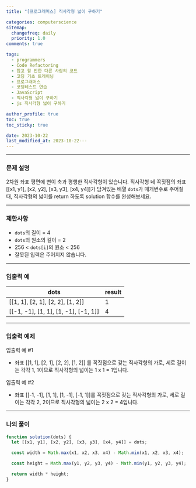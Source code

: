 ```yaml
---
title: "[프로그래머스] 직사각형 넓이 구하기"

categories: computerscience
sitemap:
  changefreq: daily
  priority: 1.0
comments: true

tags:
  - programmers
  - Code Refactoring
  - 참고 할 만한 다른 사람의 코드
  - 코딩 기초 트레이닝
  - 프로그래머스
  - 코딩테스트 연습
  - JavaScript
  - 직사각형 넓이 구하기
  - js 직사각형 넓이 구하기

author_profile: true
toc: true
toc_sticky: true

date: 2023-10-22
last_modified_at: 2023-10-22---
---
```


---

### 문제 설명

2차원 좌표 평면에 변이 축과 평행한 직사각형이 있습니다. 직사각형 네 꼭짓점의 좌표 [[x1, y1], [x2, y2], [x3, y3], [x4, y4]]가 담겨있는 배열 `dots`가 매개변수로 주어질 때, 직사각형의 넓이를 return 하도록 solution 함수를 완성해보세요.

---

### 제한사항

- `dots`의 길이 = 4
- `dots`의 원소의 길이 = 2
- 256 < `dots[i]`의 원소 < 256
- 잘못된 입력은 주어지지 않습니다.

---

### 입출력 예

| dots                                 | result |
| ------------------------------------ | ------ |
| [[1, 1], [2, 1], [2, 2], [1, 2]]     | 1      |
| [[-1, -1], [1, 1], [1, -1], [-1, 1]] | 4      |

---

### 입출력 예제

입출력 예 #1

- 좌표 [[1, 1], [2, 1], [2, 2], [1, 2]] 를 꼭짓점으로 갖는 직사각형의 가로, 세로 길이는 각각 1, 1이므로 직사각형의 넓이는 1 x 1 = 1입니다.

입출력 예 #2

- 좌표 [[-1, -1], [1, 1], [1, -1], [-1, 1]]를 꼭짓점으로 갖는 직사각형의 가로, 세로 길이는 각각 2, 2이므로 직사각형의 넓이는 2 x 2 = 4입니다.

---

### 나의 풀이

```jsx
function solution(dots) {
  let [[x1, y1], [x2, y2], [x3, y3], [x4, y4]] = dots;

  const width = Math.max(x1, x2, x3, x4) - Math.min(x1, x2, x3, x4);

  const height = Math.max(y1, y2, y3, y4) - Math.min(y1, y2, y3, y4);

  return width * height;
}
```
